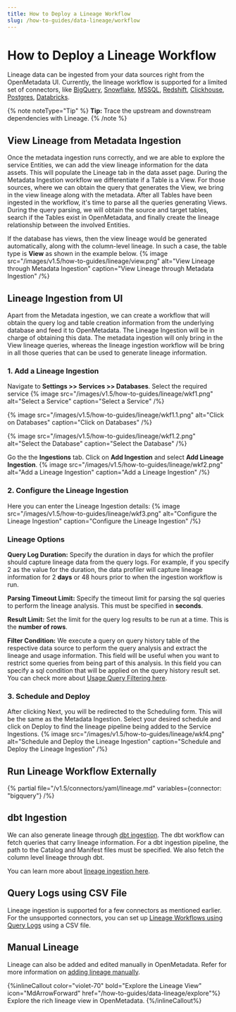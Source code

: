 ```yaml
---
title: How to Deploy a Lineage Workflow
slug: /how-to-guides/data-lineage/workflow
---
```


# How to Deploy a Lineage Workflow

Lineage data can be ingested from your data sources right from the OpenMetadata UI. Currently, the lineage workflow is supported for a limited set of connectors, like [BigQuery](/connectors/database/bigquery), [Snowflake](/connectors/database/snowflake), [MSSQL](/connectors/database/mssql), [Redshift](/connectors/database/redshift), [Clickhouse](/connectors/database/clickhouse), [Postgres](/connectors/database/postgres), [Databricks](/connectors/database/databricks).

{% note noteType="Tip" %} **Tip:** Trace the upstream and downstream dependencies with Lineage. {% /note %}

## View Lineage from Metadata Ingestion
Once the metadata ingestion runs correctly, and we are able to explore the service Entities, we can add the view lineage information for the data assets. This will populate the Lineage tab in the data asset page. During the Metadata Ingestion workflow we differentiate if a Table is a View. For those sources, where we can obtain the query that generates the View, we bring in the view lineage along with the metadata. After all Tables have been ingested in the workflow, it's time to parse all the queries generating Views. During the query parsing, we will obtain the source and target tables, search if the Tables exist in OpenMetadata, and finally create the lineage relationship between the involved Entities.

If the database has views, then the view lineage would be generated automatically, along with the column-level lineage. In such a case, the table type is **View** as shown in the example below.
 {% image
 src="/images/v1.5/how-to-guides/lineage/view.png"
 alt="View Lineage through Metadata Ingestion"
 caption="View Lineage through Metadata Ingestion"
 /%}

## Lineage Ingestion from UI
Apart from the Metadata ingestion, we can create a workflow that will obtain the query log and table creation information from the underlying database and feed it to OpenMetadata. The Lineage Ingestion will be in charge of obtaining this data. The metadata ingestion will only bring in the View lineage queries, whereas the lineage ingestion workflow will be bring in all those queries that can be used to generate lineage information.

### 1. Add a Lineage Ingestion

Navigate to **Settings >> Services >> Databases**. Select the required service
 {% image
 src="/images/v1.5/how-to-guides/lineage/wkf1.png"
 alt="Select a Service"
 caption="Select a Service"
 /%}

 {% image
 src="/images/v1.5/how-to-guides/lineage/wkf1.1.png"
 alt="Click on Databases"
 caption="Click on Databases"
 /%}

 {% image
 src="/images/v1.5/how-to-guides/lineage/wkf1.2.png"
 alt="Select the Database"
 caption="Select the Database"
 /%}

Go the the **Ingestions** tab. Click on **Add Ingestion** and select **Add Lineage Ingestion**.
 {% image
 src="/images/v1.5/how-to-guides/lineage/wkf2.png"
 alt="Add a Lineage Ingestion"
 caption="Add a Lineage Ingestion"
 /%}

### 2. Configure the Lineage Ingestion

Here you can enter the Lineage Ingestion details:
 {% image
 src="/images/v1.5/how-to-guides/lineage/wkf3.png"
 alt="Configure the Lineage Ingestion"
 caption="Configure the Lineage Ingestion"
 /%}

### Lineage Options

**Query Log Duration:** Specify the duration in days for which the profiler should capture lineage data from the query logs. For example, if you specify 2 as the value for the duration, the data profiler will capture lineage information for 2 **days** or 48 hours prior to when the ingestion workflow is run.

**Parsing Timeout Limit:** Specify the timeout limit for parsing the sql queries to perform the lineage analysis. This must be specified in **seconds**.

**Result Limit:** Set the limit for the query log results to be run at a time. This is the **number of rows**.

**Filter Condition:** We execute a query on query history table of the respective data source to perform the query analysis and extract the lineage and usage information. This field will be useful when you want to restrict some queries from being part of this analysis. In this field you can specify a sql condition that will be applied on the query history result set. You can check more about [Usage Query Filtering here](/connectors/ingestion/workflows/usage/filter-query-set).

### 3. Schedule and Deploy

After clicking Next, you will be redirected to the Scheduling form. This will be the same as the Metadata Ingestion. Select your desired schedule and click on Deploy to find the lineage pipeline being added to the Service Ingestions.
 {% image
 src="/images/v1.5/how-to-guides/lineage/wkf4.png"
 alt="Schedule and Deploy the Lineage Ingestion"
 caption="Schedule and Deploy the Lineage Ingestion"
 /%}

## Run Lineage Workflow Externally

{% partial file="/v1.5/connectors/yaml/lineage.md" variables={connector: "bigquery"} /%}

## dbt Ingestion

We can also generate lineage through [dbt ingestion](/connectors/ingestion/workflows/dbt/configure-dbt-workflow-from-ui). The dbt workflow can fetch queries that carry lineage information. For a dbt ingestion pipeline, the path to the Catalog and Manifest files must be specified. We also fetch the column level lineage through dbt.

You can learn more about [lineage ingestion here](/connectors/ingestion/lineage).

## Query Logs using CSV File

Lineage ingestion is supported for a few connectors as mentioned earlier. For the unsupported connectors, you can set up [Lineage Workflows using Query Logs](/connectors/ingestion/workflows/lineage/lineage-workflow-query-logs) using a CSV file.

## Manual Lineage

Lineage can also be added and edited manually in OpenMetadata. Refer for more information on [adding lineage manually](/how-to-guides/data-lineage/manual).

{%inlineCallout
  color="violet-70"
  bold="Explore the Lineage View"
  icon="MdArrowForward"
  href="/how-to-guides/data-lineage/explore"%}
  Explore the rich lineage view in OpenMetadata.
{%/inlineCallout%}